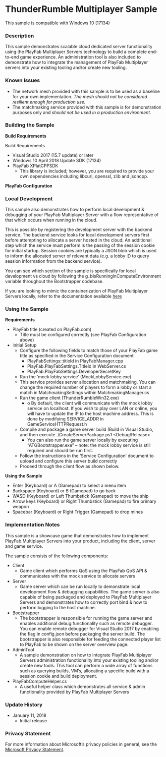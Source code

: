 # ThunderRumble Multiplayer Sample
This sample is compatible with Windows 10 (17134)

### Description

This sample demonstrates scalable cloud dedicated server functionality using the PlayFab Multiplayer Servers technology to build a complete end-to-end game experience.
An administration tool is also included to demonstrate how to integrate the management of PlayFab Multiplayer servers into your existing tooling and/or create new tooling.

### Known Issues

-	The network mesh provided with this sample is to be used as a baseline for your own implementation. _The mesh should not be considered resilient enough for production use._ 
-	The matchmaking service provided with this sample is for demonstration purposes only and _should not be used in a production environment._


### Building the Sample

**Build Requirements**

Build Requirements
* Visual Studio 2017 (15.7 update) or later
* Windows 10 April 2018 Update SDK (17134)
* PlayFab XPlatCPPSDK
  * This library is included; however, you are required to provide your own dependencies including libcurl, openssl, zlib and jsoncpp.

**PlayFab Configuration**

 ### Local Development

This sample also demonstrates how to perform local development & debugging of your PlayFab Multiplayer Server with a flow representative of that which occurs when running in the cloud.

This is possible by registering the development server with the backend service. The backend service looks for local development servers first before attempting to allocate a server hosted in the cloud. An additional step which the service must perform is the passing of the session cookie for initial startup. Session cookies are typically a JSON blob which is used to inform the allocated server of relevant data (e.g. a lobby ID to query session information from the backend service).

You can see which section of the sample is specifically for local development vs cloud by following the g_bIsRunningInComputeEnvironment variable throughout the Bootstrapper codebase.

If you are looking to mimic the containerization of PlayFab Multiplayer Servers locally, refer to the documentation available [here](https://api.playfab.com/docs/tutorials/landing-tournaments/multiplayer-servers-2.0/debugging-playfab-multiplayer-platform-integration-locally)

 ### Using the Sample
 
**Requirements**
* PlayFab title (created on PlayFab.com)
  * Title must be configured correctly (see PlayFab Configuration above)
* Initial Setup
  * Configure the following fields to match those of your PlayFab game title as specified in the Service Configuration document
    * PlayFabSettings::titleId in PlayFabManager.cpp
    * PlayFab.PlayFabSettings.TitleId in WebServer.cs
    * PlayFab.PlayFabSettings.DeveloperSecretKey
   * Run the ‘mock lobby service’ (MockLobbyService.exe)
    * This service provides server allocation and matchmaking. You can change the required number of players to form a lobby or start a match in MatchmakingSettings within MatchmakingManager.cs
  * Run the game client (ThunderRumbleWin32.exe)
    * o	By default, the client will communicate with the mock lobby service on localhost. If you wish to play over LAN or online, you will have to update the IP to the host machine address. This is done by modifying SERVICE_ADDR in GameServiceHTTPRequest.h
  * Compile and package a game server build (Build in Visual Studio, and then execute .\CreateServerPackage.ps1 <Debug/Release>
    * You can also run the game server locally by executing “ATGBootstrapper.exe” – note: the mock lobby service is still required and should be run first.
  * Follow the instructions in the ‘Service Configuration’ document to upload and configure this server build correctly
  * Proceed through the client flow as shown below.


**Using the Sample**

* Enter (Keyboard) or A (Gamepad) to select a menu item
* Backspace (Keyboard) or B (Gamepad) to go back
* WASD (Keyboard) or Left Thumbstick (Gamepad) to move the ship
* Arrow keys (Keyboard) or Right Thumbstick (Gamepad) to fire primary weapon
* Spacebar (Keyboard) or Right Trigger (Gamepad) to drop mines

### Implementation Notes

This sample is a showcase game that demonstrates how to implement PlayFab Multiplayer Servers into your product, including the client, server and game service.

The sample consists of the following components:
* Client
  * Game client which performs QoS using the PlayFab QoS API & communicates with the mock service to allocate servers
* Server
  * Game server which can be run locally to demonstrate local development flow & debugging capabilities. The game server is also capable of being packaged and deployed to PlayFab Multiplayer Servers and demonstrates how to correctly port bind & how to perform logging to the host machine.
* Bootstrapper
  * The bootstrapper is responsible for running the game server and enables additional debug functionality such as remote debugger. You can enable remote debugger for Visual Studio 2017 by enabling the flag in config.json before packaging the server build. The bootstrapper is also responsible for feeding the connected player list to PlayFab to be shown on the server overview page.
* AdminTool
  * A sample demonstration on how to integrate PlayFab Multiplayer Servers administration functionality into your existing tooling and/or create new tools. This tool can perform a wide array of functions such as querying builds, VM’s, allocating a specific build with a session cookie and build deployment.
* PlayFabComputeHelper.cs
  * A useful helper class which demonstrates all service & admin functionality provided by PlayFab Multiplayer Servers

### Update History

* January 11, 2018
  * Initial release
 
### Privacy Statement

For more information about Microsoft’s privacy policies in general, see the [Microsoft Privacy Statement](https://privacy.microsoft.com/en-us/privacystatement/).
